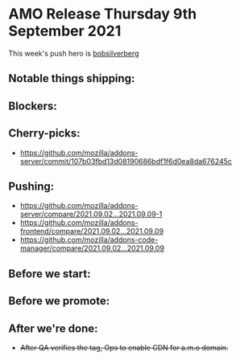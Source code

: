 # AMO Release Thursday 9th September 2021

This week's push hero is [bobsilverberg](https://github.com/bobsilverberg)

## Notable things shipping:

## Blockers:

## Cherry-picks:
- https://github.com/mozilla/addons-server/commit/107b03fbd13d08190686bdf1f6d0ea8da676245c

## Pushing:

- https://github.com/mozilla/addons-server/compare/2021.09.02...2021.09.09-1
- https://github.com/mozilla/addons-frontend/compare/2021.09.02...2021.09.09
- https://github.com/mozilla/addons-code-manager/compare/2021.09.02...2021.09.09

## Before we start:

## Before we promote:

## After we're done:
* ~~After QA verifies the tag, Ops to enable CDN for a.m.o domain.~~
